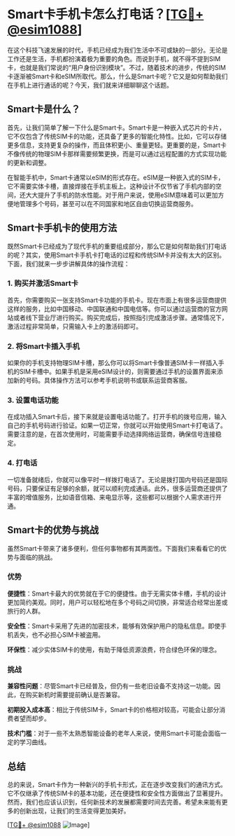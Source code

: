 # Smart卡手机卡怎么打电话？[[TG💪+ @esim1088](https://t.me/s/esim1088)]

在这个科技飞速发展的时代，手机已经成为我们生活中不可或缺的一部分。无论是工作还是生活，手机都扮演着极为重要的角色。而说到手机，就不得不提到SIM卡，也就是我们常说的“用户身份识别模块”。不过，随着技术的进步，传统的SIM卡逐渐被Smart卡和eSIM所取代。那么，什么是Smart卡呢？它又是如何帮助我们在手机上进行通话的呢？今天，我们就来详细聊聊这个话题。

## Smart卡是什么？

首先，让我们简单了解一下什么是Smart卡。Smart卡是一种嵌入式芯片的卡片，它不仅包含了传统SIM卡的功能，还具备了更多的智能化特性。比如，它可以存储更多信息，支持更复杂的操作，而且体积更小、重量更轻。更重要的是，Smart卡不像传统的物理SIM卡那样需要频繁更换，而是可以通过远程配置的方式实现功能的更新和调整。

在智能手机中，Smart卡通常以eSIM的形式存在。eSIM是一种嵌入式的SIM卡，它不需要实体卡槽，直接焊接在手机主板上。这种设计不仅节省了手机内部的空间，还大大提升了手机的防水性能。对于用户来说，使用eSIM意味着可以更加方便地管理多个号码，甚至可以在不同国家和地区自由切换运营商服务。

## Smart卡手机卡的使用方法

既然Smart卡已经成为了现代手机的重要组成部分，那么它是如何帮助我们打电话的呢？其实，使用Smart卡手机卡打电话的过程和传统SIM卡并没有太大的区别。下面，我们就来一步步讲解具体的操作流程：

### 1. 购买并激活Smart卡

首先，你需要购买一张支持Smart卡功能的手机卡。现在市面上有很多运营商提供这样的服务，比如中国移动、中国联通和中国电信等。你可以通过运营商的官方网站或者线下营业厅进行购买。购买完成后，按照指引完成激活步骤。通常情况下，激活过程非常简单，只需输入卡上的激活码即可。

### 2. 将Smart卡插入手机

如果你的手机支持物理SIM卡槽，那么你可以将Smart卡像普通SIM卡一样插入手机的SIM卡槽中。如果手机是采用eSIM设计的，则需要通过手机的设置界面来添加新的号码。具体操作方法可以参考手机说明书或联系运营商客服。

### 3. 设置电话功能

在成功插入Smart卡后，接下来就是设置电话功能了。打开手机的拨号应用，输入自己的手机号码进行验证。如果一切正常，你就可以开始使用Smart卡打电话了。需要注意的是，在首次使用时，可能需要手动选择网络运营商，确保信号连接稳定。

### 4. 打电话

一切准备就绪后，你就可以像平时一样拨打电话了。无论是拨打国内号码还是国际号码，只要保证有足够的余额，就可以顺利完成通话。此外，很多运营商还提供了丰富的增值服务，比如语音信箱、来电显示等，这些都可以根据个人需求进行开通。

## Smart卡的优势与挑战

虽然Smart卡带来了诸多便利，但任何事物都有其两面性。下面我们来看看它的优势与面临的挑战。

### 优势

**便捷性**：Smart卡最大的优势就在于它的便捷性。由于无需实体卡槽，手机的设计更加简约美观。同时，用户可以轻松地在多个号码之间切换，非常适合经常出差或旅行的人群。

**安全性**：Smart卡采用了先进的加密技术，能够有效保护用户的隐私信息。即使手机丢失，也不必担心SIM卡被盗用。

**环保性**：减少实体SIM卡的使用，有助于降低资源浪费，符合绿色环保的理念。

### 挑战

**兼容性问题**：尽管Smart卡已经普及，但仍有一些老旧设备不支持这一功能。因此，在购买新机时需要提前确认是否兼容。

**初期投入成本高**：相比于传统SIM卡，Smart卡的价格相对较高，可能会让部分消费者望而却步。

**技术门槛**：对于一些不太熟悉智能设备的老年人来说，使用Smart卡可能会面临一定的学习曲线。

## 总结

总的来说，Smart卡作为一种新兴的手机卡形式，正在逐步改变我们的通讯方式。它不仅继承了传统SIM卡的基本功能，还在便捷性和安全性方面做出了显著提升。然而，我们也应该认识到，任何新技术的发展都需要时间去完善。希望未来能有更多的创新出现，让我们的生活变得更加美好。

[[TG💪+ @esim1088](https://t.me/s/esim1088) ![Image](https://i.postimg.cc/4NQfJmqS/Snipaste-2025-05-13-00-14-12.png)]
